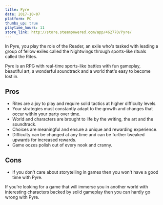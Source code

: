 ```yaml
---
title: Pyre
date: 2017-10-07
platform: PC
thumbs_up: true
playtime_hours: 11
store_link: http://store.steampowered.com/app/462770/Pyre/ 
---
```

In Pyre, you play the role of the Reader, an exile who's tasked with leading a group of fellow exiles called the Nightwings through sports-like rituals called the Rites.

Pyre is an RPG with real-time sports-like battles with fun gameplay, beautiful art, a wonderful soundtrack and a world that's easy to become lost in.

## Pros

- Rites are a joy to play and require solid tactics at higher difficulty levels.
- Your strategies must constantly adapt to the growth and changes that occur within your party over time.
- World and characters are brought to life by the writing, the art and the soundtrack.
- Choices are meaningful and ensure a unique and rewarding experience.
- Difficulty can be changed at any time and can be further tweaked upwards for increased rewards.
- Game oozes polish out of every nook and cranny.

## Cons

- If you don't care about storytelling in games then you won't have a good time with Pyre.

If you're looking for a game that will immerse you in another world with interesting characters backed by solid gameplay then you can hardly go wrong with Pyre.

